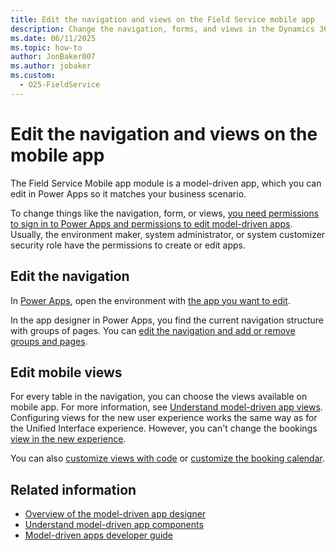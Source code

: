 ```yaml
---
title: Edit the navigation and views on the Field Service mobile app
description: Change the navigation, forms, and views in the Dynamics 365 Field Service mobile app.
ms.date: 06/11/2025
ms.topic: how-to
author: JonBaker007
ms.author: jobaker
ms.custom:
  - O25-FieldService
---
```


# Edit the navigation and views on the mobile app

The Field Service Mobile app module is a model-driven app, which you can edit in Power Apps so it matches your business scenario.

To change things like the navigation, form, or views, [you need permissions to sign in to Power Apps and permissions to edit model-driven apps](/power-apps/maker/canvas-apps/sign-in-to-power-apps). Usually, the environment maker, system administrator, or system customizer security role have the permissions to create or edit apps.

## Edit the navigation

In [Power Apps](https://make.powerapps.com/), open the environment with [the app you want to edit](/power-apps/maker/model-driven-apps/create-model-driven-app).

In the app designer in Power Apps, you find the current navigation structure with groups of pages. You can [edit the navigation and add or remove groups and pages](/power-apps/maker/model-driven-apps/app-navigation).

## Edit mobile views

For every table in the navigation, you can choose the views available on mobile app. For more information, see [Understand model-driven app views](/power-apps/maker/model-driven-apps/create-edit-views). Configuring views for the new user experience works the same way as for the Unified Interface experience. However, you can't change the bookings [view in the new experience](fs-mobile-booking-calendar.md).

You can also [customize views with code](/power-apps/developer/model-driven-apps/customize-entity-views) or [customize the booking calendar](fs-mobile-booking-calendar.md).

## Related information

- [Overview of the model-driven app designer](/power-apps/maker/model-driven-apps/app-designer-overview)
- [Understand model-driven app components](/power-apps/maker/model-driven-apps/model-driven-app-components)
- [Model-driven apps developer guide](/power-apps/developer/model-driven-apps/)

